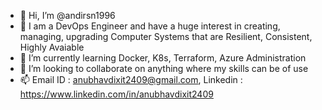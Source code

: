 - 👋 Hi, I’m @andirsn1996
- 👀 I am a DevOps Engineer and have a huge interest in creating, managing, upgrading Computer Systems that are Resilient, Consistent, Highly Avaiable
- 🌱 I’m currently learning Docker, K8s, Terraform, Azure Administration
- 💞️ I’m looking to collaborate on anything where my skills can be of use
- 📫 Email ID : anubhavdixit2409@gmail.com, Linkedin : https://www.linkedin.com/in/anubhavdixit2409 

<!---
andirsn1996/andirsn1996 is a ✨ special ✨ repository because its `README.md` (this file) appears on your GitHub profile.
You can click the Preview link to take a look at your changes.
--->
